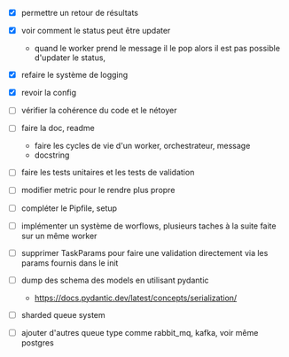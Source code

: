 - [x] permettre un retour de résultats
- [x] voir comment le status peut être updater
    - quand le worker prend le message il le pop alors il est pas possible d'updater le status, 
- [x] refaire le système de logging
- [x] revoir la config
- [ ] vérifier la cohérence du code et le nétoyer
- [ ] faire la doc, readme
    - faire les cycles de vie d'un worker, orchestrateur, message
    - docstring
- [ ] faire les tests unitaires et les tests de validation
- [ ] modifier metric pour le rendre plus propre
- [ ] compléter le Pipfile, setup

- [ ] implémenter un système de worflows, plusieurs taches à la suite faite sur un même worker
- [ ] supprimer TaskParams pour faire une validation directement via les params fournis dans le init

- [ ] dump des schema des models en utilisant pydantic
    - https://docs.pydantic.dev/latest/concepts/serialization/

- [ ] sharded queue system
- [ ] ajouter d'autres queue type comme rabbit_mq, kafka, voir même postgres
